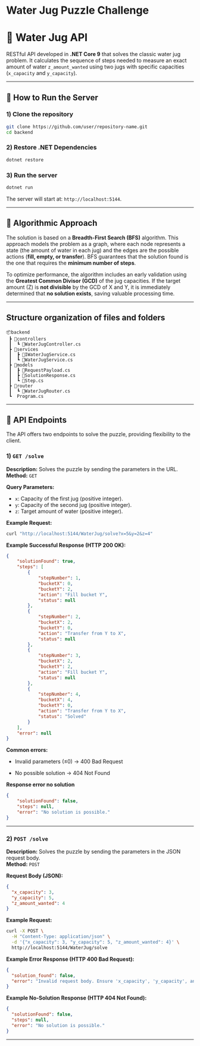 # Water Jug Puzzle Challenge

# 🌊 Water Jug API

RESTful API developed in **.NET Core 9** that solves the classic water jug problem. It calculates the sequence of steps needed to measure an exact amount of water `z_amount_wanted` using two jugs with specific capacities (`x_capacity` and `y_capacity`).

---

## 🚀 How to Run the Server

### 1) Clone the repository
```bash
git clone https://github.com/user/repository-name.git
cd backend
```

### 2) Restore .NET Dependencies
```bash
dotnet restore
```

### 3) Run the server
```bash
dotnet run
```

The server will start at: `http://localhost:5144`.

---

## 🧠 Algorithmic Approach
The solution is based on a **Breadth-First Search (BFS)** algorithm. This approach models the problem as a graph, where each node represents a state (the amount of water in each jug) and the edges are the possible actions (**fill, empty, or transfer**). BFS guarantees that the solution found is the one that requires the **minimum number of steps**.

To optimize performance, the algorithm includes an early validation using the **Greatest Common Divisor (GCD)** of the jug capacities. If the target amount (Z) is **not divisible** by the GCD of X and Y, it is immediately determined that **no solution exists**, saving valuable processing time.

---
## Structure organization of files and folders

```
📦backend
 ┣ 📂controllers
 ┃  ┗ 📜WaterJugController.cs
 ┣ 📂services
 ┃  ┣ 📜IWaterJugService.cs
 ┃  ┗ 📜WaterJugService.cs
 ┣ 📂models
 ┃  ┣ 📜RequestPayload.cs
 ┃  ┣ 📜SolutionResponse.cs
 ┃  ┗ 📜Step.cs
 ┣ 📂router
 ┃  ┗ 📜WaterJugRouter.cs
 ┗  Program.cs

```

---

## 📖 API Endpoints
The API offers two endpoints to solve the puzzle, providing flexibility to the client.

### 1) `GET /solve`
**Description:** Solves the puzzle by sending the parameters in the URL.  
**Method:** `GET`

**Query Parameters:**
- `x`: Capacity of the first jug (positive integer).
- `y`: Capacity of the second jug (positive integer).
- `z`: Target amount of water (positive integer).

**Example Request:**
```bash
curl "http://localhost:5144/WaterJug/solve?x=5&y=2&z=4"
```

**Example Successful Response (HTTP 200 OK):**
```json
{
    "solutionFound": true,
    "steps": [
        {
            "stepNumber": 1,
            "bucketX": 0,
            "bucketY": 2,
            "action": "Fill bucket Y",
            "status": null
        },
        {
            "stepNumber": 2,
            "bucketX": 2,
            "bucketY": 0,
            "action": "Transfer from Y to X",
            "status": null
        },
        {
            "stepNumber": 3,
            "bucketX": 2,
            "bucketY": 2,
            "action": "Fill bucket Y",
            "status": null
        },
        {
            "stepNumber": 4,
            "bucketX": 4,
            "bucketY": 0,
            "action": "Transfer from Y to X",
            "status": "Solved"
        }
    ],
    "error": null
}
```
**Common errors:**

- Invalid parameters (≤0) → 400 Bad Request

- No possible solution → 404 Not Found

**Response error no solution**
```json
{
    "solutionFound": false,
    "steps": null,
    "error": "No solution is possible."
}
```
---

### 2) `POST /solve`
**Description:** Solves the puzzle by sending the parameters in the JSON request body.  
**Method:** `POST`

**Request Body (JSON):**
```json
{
  "x_capacity": 3,
  "y_capacity": 5,
  "z_amount_wanted": 4
}
```

**Example Request:**
```bash
curl -X POST \
  -H "Content-Type: application/json" \
  -d '{"x_capacity": 3, "y_capacity": 5, "z_amount_wanted": 4}' \
  http://localhost:5144/WaterJug/solve
```

**Example Error Response (HTTP 400 Bad Request):**
```json
{
  "solution_found": false,
  "error": "Invalid request body. Ensure 'x_capacity', 'y_capacity', and 'z_amount_wanted' fields are integers."
}
```

**Example No-Solution Response (HTTP 404 Not Found):**
```json
{
  "solutionFound": false,
  "steps": null,
  "error": "No solution is possible."
}
```

---
